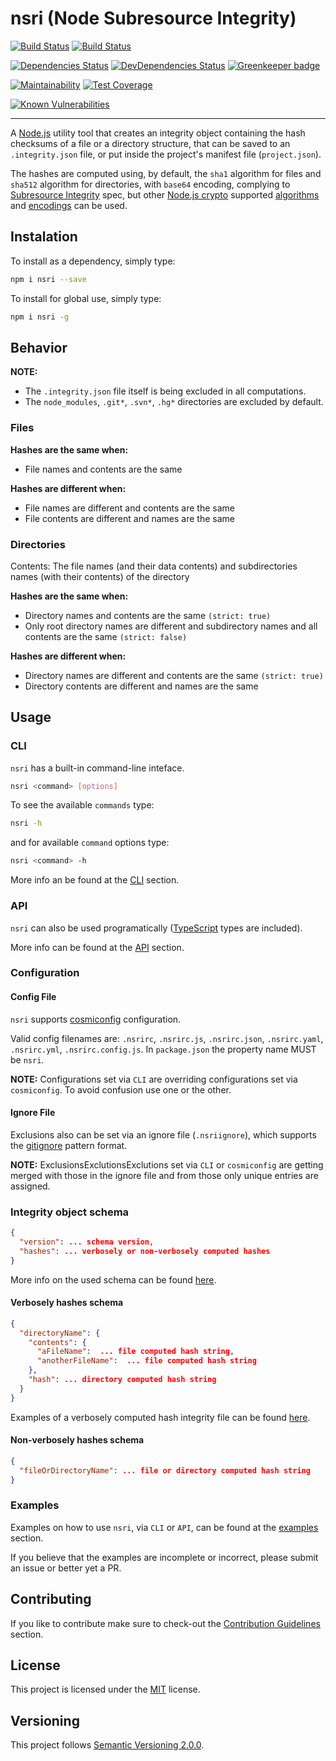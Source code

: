 # nsri (Node Subresource Integrity)

[![Build Status](https://travis-ci.com/JimiC/nsri.svg?branch=master)](https://travis-ci.com/JimiC/nsri)
[![Build Status](https://ci.appveyor.com/api/projects/status/github/JimiC/nsri?branch=master&svg=true)](https://ci.appveyor.com/project/JimiC/nsri)

[![Dependencies Status](https://david-dm.org/jimic/nsri/status.svg)](https://david-dm.org/jimic/nsri)
[![DevDependencies Status](https://david-dm.org/jimic/nsri/dev-status.svg)](https://david-dm.org/jimic/nsri?type=dev)
[![Greenkeeper badge](https://badges.greenkeeper.io/jimic/nsri.svg)](https://greenkeeper.io/)

[![Maintainability](https://api.codeclimate.com/v1/badges/77bea27f9bd1906ac525/maintainability)](https://codeclimate.com/github/JimiC/nsri/maintainability)
[![Test Coverage](https://api.codeclimate.com/v1/badges/77bea27f9bd1906ac525/test_coverage)](https://codeclimate.com/github/JimiC/nsri/test_coverage)

[![Known Vulnerabilities](https://snyk.io/test/github/jimic/nsri/badge.svg?targetFile=package.json)](https://snyk.io/test/github/jimic/nsri?targetFile=package.json)

---

A [Node.js](https://nodejs.org) utility tool that creates an integrity object containing the hash checksums of a file or a directory structure, that can be saved to an `.integrity.json` file, or put inside the project's manifest file (`project.json`).

The hashes are computed using, by default, the `sha1` algorithm for files and `sha512` algorithm for directories, with `base64` encoding, complying to [Subresource Integrity](https://developer.mozilla.org/en-US/docs/Web/Security/Subresource_Integrity) spec, but other [Node.js crypto](https://nodejs.org/api/crypto.html) supported [algorithms](https://nodejs.org/api/crypto.html#crypto_crypto_gethashes) and [encodings](https://nodejs.org/api/crypto.html#crypto_hash_digest_encoding) can be used.

## Instalation

To install as a dependency, simply type:

```sh
npm i nsri --save
```

To install for global use, simply type:

```sh
npm i nsri -g
```

## Behavior

**NOTE:**

- The `.integrity.json` file itself is being excluded in all computations.
- The `node_modules`, `.git*`, `.svn*`, `.hg*` directories are excluded by default.

### Files

**Hashes are the same when:**

- File names and contents are the same

**Hashes are different when:**

- File names are different and contents are the same
- File contents are different and names are the same

### Directories

Contents: The file names (and their data contents) and subdirectories names (with their contents) of the directory

**Hashes are the same when:**

- Directory names and contents are the same `(strict: true)`
- Only root directory names are different and subdirectory names and all contents are the same `(strict: false)`

**Hashes are different when:**

- Directory names are different and contents are the same `(strict: true)`
- Directory contents are different and names are the same

## Usage

### CLI

`nsri` has a built-in command-line inteface.

```sh
nsri <command> [options]
```

To see the available `commands` type:

```sh
nsri -h
```

and for available `command` options type:

```sh
nsri <command> -h
```

More info an be found at the [CLI](https://github.com/JimiC/nsri/blob/master/docs/cli.md) section.

### API

`nsri` can also be used programatically ([TypeScript](https://www.typescriptlang.org/) types are included).

More info can be found at the [API](https://github.com/JimiC/nsri/blob/master/docs/api.md) section.

### Configuration

#### Config File

`nsri` supports [cosmiconfig](https://github.com/davidtheclark/cosmiconfig) configuration.

Valid config filenames are: `.nsrirc`, `.nsrirc.js`, `.nsrirc.json`, `.nsrirc.yaml`, `.nsrirc.yml`, `.nsrirc.config.js`. In `package.json` the property name MUST be `nsri`.

**NOTE:**  Configurations set via `CLI` are overriding configurations set via `cosmiconfig`. To avoid confusion use one or the other.

#### Ignore File

Exclusions also can be set via an ignore file (`.nsriignore`), which supports the [gitignore](https://git-scm.com/docs/gitignore#_pattern_format) pattern format.

**NOTE:** ExclusionsExclutionsExclutions set via `CLI` or `cosmiconfig` are getting merged with those in the ignore file and from those only unique entries are assigned.

### Integrity object schema

```json
{
  "version": ... schema version,
  "hashes": ... verbosely or non-verbosely computed hashes
}
```

More info on the used schema can be found [here](https://github.com/JimiC/nsri/blob/master/src/schemas).

#### Verbosely hashes schema

```json
{
  "directoryName": {
    "contents": {
      "aFileName":  ... file computed hash string,
      "anotherFileName":  ... file computed hash string
    },
    "hash": ... directory computed hash string
  }
}
```

Examples of a verbosely computed hash integrity file can be found [here](https://github.com/JimiC/nsri/blob/master/test/fixtures).

#### Non-verbosely hashes schema

```json
{
  "fileOrDirectoryName": ... file or directory computed hash string
}
```

### Examples

Examples on how to use `nsri`, via `CLI` or `API`, can be found at the [examples](https://github.com/JimiC/nsri/blob/master/docs/examples) section.

If you believe that the examples are incomplete or incorrect, please submit an issue or better yet a PR.

## Contributing

If you like to contribute make sure to check-out the [Contribution Guidelines](https://github.com/JimiC/nsri/blob/master/.github/CONTRIBUTING.md) section.

## License

This project is licensed under the [MIT](https://github.com/JimiC/nsri/blob/master/LICENSE) license.

## Versioning

This project follows [Semantic Versioning 2.0.0](https://semver.org).
